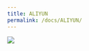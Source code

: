 ```yaml
---
title: ALIYUN
permalink: /docs/ALIYUN/
---
```


<img src="https://www.opendc.cn/assets/img/ALIYUN.jpg">